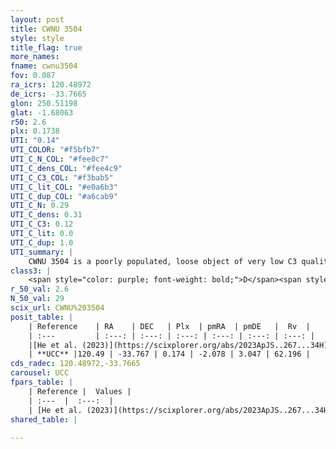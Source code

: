 ```yaml
---
layout: post
title: CWNU 3504
style: style
title_flag: true
more_names: 
fname: cwnu3504
fov: 0.087
ra_icrs: 120.48972
de_icrs: -33.7665
glon: 250.51198
glat: -1.68063
r50: 2.6
plx: 0.1738
UTI: "0.14"
UTI_COLOR: "#f5bfb7"
UTI_C_N_COL: "#fee0c7"
UTI_C_dens_COL: "#fee4c9"
UTI_C_C3_COL: "#f3bab5"
UTI_C_lit_COL: "#e0a6b3"
UTI_C_dup_COL: "#a6cab9"
UTI_C_N: 0.29
UTI_C_dens: 0.31
UTI_C_C3: 0.12
UTI_C_lit: 0.0
UTI_C_dup: 1.0
UTI_summary: |
    CWNU 3504 is a poorly populated, loose object of very low C3 quality. It was recently reported in the literature.
class3: |
    <span style="color: purple; font-weight: bold;">D</span><span style="color: red; font-weight: bold;">C</span>
r_50_val: 2.6
N_50_val: 29
scix_url: CWNU%203504
posit_table: |
    | Reference    | RA    | DEC   | Plx  | pmRA  | pmDE   |  Rv  |
    | :---         | :---: | :---: | :---: | :---: | :---: | :---: |
    |[He et al. (2023)](https://scixplorer.org/abs/2023ApJS..267...34H) | 120.49 | -33.777 | 0.17 | -2.089 | 3.095 | 62.2 |
    | **UCC** |120.49 | -33.767 | 0.174 | -2.078 | 3.047 | 62.196 | 
cds_radec: 120.48972,-33.7665
carousel: UCC
fpars_table: |
    | Reference |  Values |
    | :---  |  :---:  |
    | [He et al. (2023)](https://scixplorer.org/abs/2023ApJS..267...34H) | `A0=1.85, m-M=13.3, logA=8.7` |
shared_table: |
    
---
```

